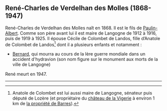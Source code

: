 ## René-Charles de Verdelhan des Molles (1868-1947)

René-Charles de Verdelhan des Molles naît en 1868. Il est le fils de [Paulin-Albert](paulin-joseph-albert_de_verdelhan_des_molles_1837-1914).
Comme son père avant lui il est maire de Langogne de 1912 à 1916, puis de 1919 à 1925. Il épouse Cécile de Colombet de Landos, fille d’Anatole de Colombet de Landos[^colombet] dont il a plusieurs enfants et notamment :

 * [Bernard](bernard-louis_de_verdelhan_des_molles_1895-1918), qui mourra au cours de la Ière guerre mondiale dans un accident d'hydravion (son nom figure sur le monument aux morts de la ville de Langogne)

René meurt en 1947.


---

[^colombet]: Anatole de Colombet est lui aussi maire de Langogne, sénateur puis député de Lozère (et propriétaire du [château de la Vigerie](https://www.google.com/maps/place/Ch%C3%A2teau+de+la+Vigerie,+48300+Langogne/@44.7057838,3.8149053,17z/data=!3m1!4b1!4m5!3m4!1s0x12b4a151a71151ad:0x1e2d64177e91ccd0!8m2!3d44.70578!4d3.817094) à environ 1 km de [la propriété de Barres](liste_des_proprietes_notables#château-de-barres)).